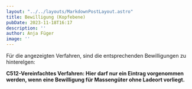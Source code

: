 ```yaml
---
layout: "../../layouts/MarkdownPostLayout.astro"
title: Bewilligung (Kopfebene) 
pubDate: 2023-11-18T16:17
description: ''
author: Anja Füger
image: ''
---
```


Für die angezeigten Verfahren, sind die entsprechenden Bewilligungen zu hinterelgen:

**C512-Vereinfachtes Verfahren: Hier darf nur ein Eintrag vorgenommen werden, wenn eine Bewilligung für Massengüter ohne Ladeort vorliegt.**
